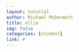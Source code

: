 ```yaml
---
layout: tutorial
author: Michael McDermott
title: ellie
img: false
categories: [student]
link: #
---
```

